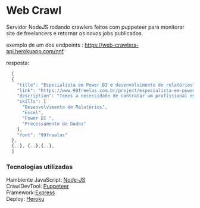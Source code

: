 # Web Crawl

Servidor NodeJS rodando crawlers feitos com puppeteer para monitorar site de freelancers e retornar os novos jobs publicados.

exemplo de um dos endpoints : https://web-crawlers-api.herokuapp.com/nnf

resposta:
```JavaScript
  [
  {
    "title": "Especialista em Power BI e desenvolvimento de relatórios",
    "link": "https://www.99freelas.com.br/project/especialista-em-power-bi-e-desen....",
    "description": "Temos a necessidade de contratar um profissional especialista em Power BI para.....
    "skills": [
      "Desenvolvimento de Relatórios",
      "Excel",
      "Power BI ",
      "Processamento de Dados"
    ],
    "font": "99freelas"
  },
  {..}, {..},{..},
  ]
```

### Tecnologias utilizadas

Hambiente JavaScript: [Node-JS](https://nodejs.org/en/)   
CrawlDevTool: [Puppeteer](https://developers.google.com/web/tools/puppeteer)    
Framework:[Express](https://expressjs.com/)   
Deploy: [Heroku](https://www.heroku.com)   
